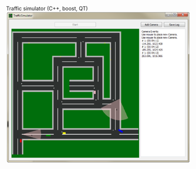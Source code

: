 Traffic simulator (C++, boost, QT)
![01](https://raw.githubusercontent.com/mbychawski/traffic-simulator/master/docs/screen.png)
